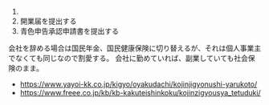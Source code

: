 1.
2. 開業届を提出する
3. 青色申告承認申請書を提出する

会社を辞める場合は国民年金、国民健康保険に切り替えるが、それは個人事業主でなくても同じなので割愛する。
会社に勤めていれば、副業していても社会保険のまま。

- https://www.yayoi-kk.co.jp/kigyo/oyakudachi/kojinjigyonushi-yarukoto/
- https://www.freee.co.jp/kb/kb-kakuteishinkoku/kojinzigyousya_tetuduki/

